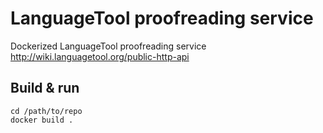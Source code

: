 # LanguageTool proofreading service

Dockerized LanguageTool proofreading service
http://wiki.languagetool.org/public-http-api

## Build & run

```shell
cd /path/to/repo
docker build .

```
